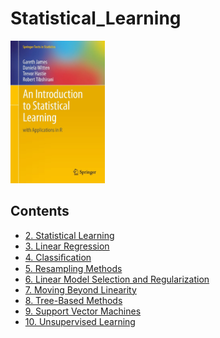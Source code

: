 # Statistical_Learning

<img src="Cover.jpg" width="30%" height="30%">

## Contents
* [2. Statistical Learning](https://github.com/TsaiYiTing/Statistical_Learning/blob/master/CH2%20Statistical%20Learning.ipynb)
* [3. Linear Regression](https://github.com/TsaiYiTing/Statistical_Learning/blob/master/CH3%20Linear%20Regression.ipynb)
* [4. Classiﬁcation](https://github.com/TsaiYiTing/Statistical_Learning/blob/master/CH4%20Classi%EF%AC%81cation.ipynb)
* [5. Resampling Methods](https://github.com/TsaiYiTing/Statistical_Learning/blob/master/CH5%20Resampling%20Methods.ipynb)
* [6. Linear Model Selection and Regularization](https://github.com/TsaiYiTing/Statistical_Learning/blob/master/CH6%20Linear%20Model%20Selection%20and%20Regularization.ipynb)
* [7. Moving Beyond Linearity](https://github.com/TsaiYiTing/Statistical_Learning/blob/master/CH7%20Moving%20Beyond%20Linearity.ipynb)
* [8. Tree-Based Methods](https://github.com/TsaiYiTing/Statistical_Learning/blob/master/CH8%20Tree-Based%20Methods.ipynb)
* [9. Support Vector Machines](https://github.com/TsaiYiTing/Statistical_Learning/blob/master/CH9%20Support%20Vector%20Machines.ipynb)
* [10. Unsupervised Learning](https://github.com/TsaiYiTing/Statistical_Learning/blob/master/CH10%20Unsupervised%20Learning.ipynb
)
